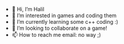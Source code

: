 - 👋 Hi, I’m Halil
- 👀 I’m interested in games and coding them
- 🌱 I’m currently learning some c++ coding :)
- 💞️ I’m looking to collaborate on a game!
- 📫 How to reach me email: no way ;)

<!---
Halil-pgh/Halil is a ✨ special ✨ repository because its `README.md` (this file) appears on your GitHub profile.
You can click the Preview link to take a look at your changes.
--->

